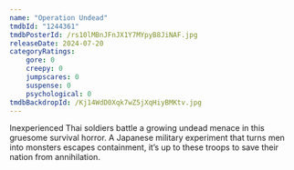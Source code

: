 ```yaml
---
name: "Operation Undead"
tmdbId: "1244361"
tmdbPosterId: /rs10lMBnJFnJX1Y7MYpyB8JiNAF.jpg
releaseDate: 2024-07-20
categoryRatings:
    gore: 0
    creepy: 0
    jumpscares: 0
    suspense: 0
    psychological: 0
tmdbBackdropId: /Kj14WdD0Xqk7wZ5jXqHiyBMKtv.jpg
---
```

Inexperienced Thai soldiers battle a growing undead menace in this gruesome survival horror. A Japanese military experiment that turns men into monsters escapes containment, it’s up to these troops to save their nation from annihilation.
